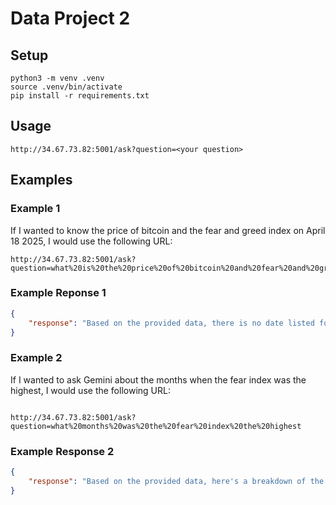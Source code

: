 # Data Project 2

## Setup

```
python3 -m venv .venv
source .venv/bin/activate
pip install -r requirements.txt
```

## Usage

```
http://34.67.73.82:5001/ask?question=<your question>
```

## Examples

### Example 1

If I wanted to know the price of bitcoin and the fear and greed index on April 18 2025, I would use the following URL:

```
http://34.67.73.82:5001/ask?question=what%20is%20the%20price%20of%20bitcoin%20and%20fear%20and%20greed%20index%20on%20April%2018%202025
```

### Example Reponse 1

```json
{
    "response": "Based on the provided data, there is no date listed for April 18, 2025."
}
```

### Example 2

If I wanted to ask Gemini about the months when the fear index was the highest, I would use the following URL:

```

http://34.67.73.82:5001/ask?question=what%20months%20was%20the%20fear%20index%20the%20highest

```

### Example Response 2

```json
{
    "response": "Based on the provided data, here's a breakdown of the months with the highest Fear and Greed Index values:\n\nTo accurately get an answer I would need to know what \"the highest\" range is to better determine which months were the \"highest.\" \n\nHowever, after looking through the data, it appears that the months with the highest fear and greed index were February 2021 with an index of 95 and June 2019 with an index of 95, closely followed by other months with an index ranging from 80-90."
}
```
